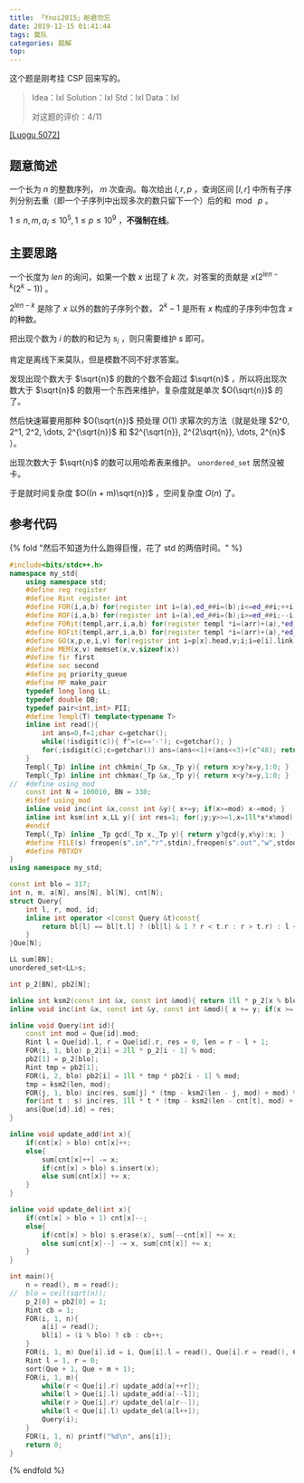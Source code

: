 ```yaml
---
title: 「Ynoi2015」盼君勿忘
date: 2019-12-15 01:41:44
tags: 莫队
categories: 题解
top:
---
```


这个题是刚考挂 CSP 回来写的。

>Idea：lxl Solution：lxl Std：lxl Data：lxl
>
>对这题的评价：4/11

[[Luogu 5072]](https://www.luogu.org/problem/P5072)

## 题意简述

一个长为 $n$ 的整数序列， $m$ 次查询。每次给出 $l, r, p$ ，查询区间 $[l,r]$ 中所有子序列分别去重（即一个子序列中出现多次的数只留下一个）后的和 $\bmod\ p$ 。

$1\le n, m, a_i\le 10^5, 1\le p\le 10^9$ ，**不强制在线**。

<!-- more -->

## 主要思路

一个长度为 $len$ 的询问，如果一个数 $x$ 出现了 $k$ 次，对答案的贡献是 $x(2^{len - k}(2^k - 1))$ 。

$2^{len - k}$ 是除了 $x$ 以外的数的子序列个数， $2^k - 1$ 是所有 $x$ 构成的子序列中包含 $x$ 的种数。

把出现个数为 $i$ 的数的和记为 $s_i$ ，则只需要维护 $s$ 即可。

肯定是离线下来莫队，但是模数不同不好求答案。

发现出现个数大于 $\sqrt{n}$ 的数的个数不会超过 $\sqrt{n}$ ，所以将出现次数大于 $\sqrt{n}$ 的数用一个东西来维护，复杂度就是单次 $O(\sqrt{n})$ 的了。

然后快速幂要用那种 $O(\sqrt{n})$ 预处理 $O(1)$ 求幂次的方法（就是处理 $2^0, 2^1, 2^2, \dots, 2^{\sqrt{n}}$ 和 $2^{\sqrt{n}}, 2^{2\sqrt{n}}, \dots, 2^{n}$ ）。

出现次数大于 $\sqrt{n}$ 的数可以用哈希表来维护。 `unordered_set` 居然没被卡。

于是就时间复杂度 $O((n + m)\sqrt{n})$ ，空间复杂度 $O(n)$ 了。

## 参考代码

{% fold "然后不知道为什么跑得巨慢，花了 std 的两倍时间。" %}
```cpp
#include<bits/stdc++.h>
namespace my_std{
	using namespace std;
	#define reg register
	#define Rint register int
	#define FOR(i,a,b) for(register int i=(a),ed_##i=(b);i<=ed_##i;++i)
	#define ROF(i,a,b) for(register int i=(a),ed_##i=(b);i>=ed_##i;--i)
	#define FORit(templ,arr,i,a,b) for(register templ *i=(arr)+(a),*ed_##i=(arr)+(b)+1;i!=ed_##i;++i)
	#define ROFit(templ,arr,i,a,b) for(register templ *i=(arr)+(a),*ed_##i=(arr)+(b)-1;i!=ed_##i;--i)
	#define GO(x,p,e,i,v) for(register int i=p[x].head,v;i;i=e[i].link)
	#define MEM(x,v) memset(x,v,sizeof(x))
	#define fir first
	#define sec second
	#define pq priority_queue
	#define MP make_pair
	typedef long long LL;
	typedef double DB;
	typedef pair<int,int> PII;
	#define Templ(T) template<typename T>
	inline int read(){
		int ans=0,f=1;char c=getchar();
		while(!isdigit(c)){ f^=(c=='-'); c=getchar(); }
		for(;isdigit(c);c=getchar()) ans=(ans<<1)+(ans<<3)+(c^48); return f?ans:-ans;
	}
	Templ(_Tp) inline int chkmin(_Tp &x,_Tp y){ return x>y?x=y,1:0; }
	Templ(_Tp) inline int chkmax(_Tp &x,_Tp y){ return x<y?x=y,1:0; }
//	#define using_mod
	const int N = 100010, BN = 330;
	#ifdef using_mod
	inline void inc(int &x,const int &y){ x+=y; if(x>=mod) x-=mod; }
	inline int ksm(int x,LL y){ int res=1; for(;y;y>>=1,x=1ll*x*x%mod) if(y&1) res=1ll*res*x%mod; return res;}
	#endif
	Templ(_Tp) inline _Tp gcd(_Tp x,_Tp y){ return y?gcd(y,x%y):x; }
	#define FILE(s) freopen(s".in","r",stdin),freopen(s".out","w",stdout)
	#define PBTXDY
}
using namespace my_std;

const int blo = 317;
int n, m, a[N], ans[N], bl[N], cnt[N];
struct Query{
	int l, r, mod, id;
	inline int operator <(const Query &t)const{
		return bl[l] == bl[t.l] ? (bl[l] & 1 ? r < t.r : r > t.r) : l < t.l ;
	}
}Que[N];

LL sum[BN];
unordered_set<LL>s;

int p_2[BN], pb2[N];

inline int ksm2(const int &x, const int &mod){ return 1ll * p_2[x % blo] * pb2[x / blo] % mod; }
inline void inc(int &x, const int &y, const int &mod){ x += y; if(x >= mod) x -= mod; }

inline void Query(int id){
	const int mod = Que[id].mod;
	Rint l = Que[id].l, r = Que[id].r, res = 0, len = r - l + 1;
	FOR(i, 1, blo) p_2[i] = 2ll * p_2[i - 1] % mod;
	pb2[1] = p_2[blo];
	Rint tmp = pb2[1];
	FOR(i, 2, blo) pb2[i] = 1ll * tmp * pb2[i - 1] % mod;
	tmp = ksm2(len, mod);
	FOR(j, 1, blo) inc(res, sum[j] * (tmp - ksm2(len - j, mod) + mod) % mod, mod);
	for(int t : s) inc(res, 1ll * t * (tmp - ksm2(len - cnt[t], mod) + mod) % mod, mod);
	ans[Que[id].id] = res;
}

inline void update_add(int x){
	if(cnt[x] > blo) cnt[x]++;
	else{
		sum[cnt[x]++] -= x;
		if(cnt[x] > blo) s.insert(x);
		else sum[cnt[x]] += x;
	}
}

inline void update_del(int x){
	if(cnt[x] > blo + 1) cnt[x]--;
	else{
		if(cnt[x] > blo) s.erase(x), sum[--cnt[x]] += x;
		else sum[cnt[x]--] -= x, sum[cnt[x]] += x;
	}
}

int main(){
	n = read(), m = read();
//	blo = ceil(sqrt(n));
	p_2[0] = pb2[0] = 1;
	Rint cb = 1;
	FOR(i, 1, n){
		a[i] = read();
		bl[i] = (i % blo) ? cb : cb++;
	}
	FOR(i, 1, m) Que[i].id = i, Que[i].l = read(), Que[i].r = read(), Que[i].mod = read();
	Rint l = 1, r = 0;
	sort(Que + 1, Que + m + 1);
	FOR(i, 1, m){
		while(r < Que[i].r) update_add(a[++r]);
		while(l > Que[i].l) update_add(a[--l]);
		while(r > Que[i].r) update_del(a[r--]);
		while(l < Que[i].l) update_del(a[l++]);
		Query(i);
	}
	FOR(i, 1, n) printf("%d\n", ans[i]);
	return 0;
}
```
{% endfold %}